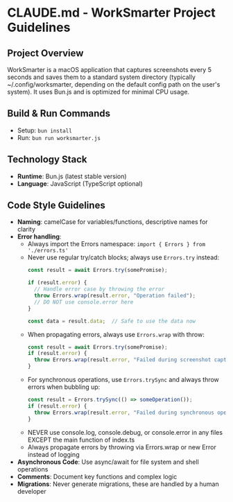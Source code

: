# CLAUDE.md - WorkSmarter Project Guidelines

## Project Overview
WorkSmarter is a macOS application that captures screenshots every 5 seconds and saves them to a standard system directory (typically ~/.config/worksmarter, depending on the default config path on the user's system). It uses Bun.js and is optimized for minimal CPU usage.

## Build & Run Commands
- Setup: `bun install`
- Run: `bun run worksmarter.js`

## Technology Stack
- **Runtime**: Bun.js (latest stable version)
- **Language**: JavaScript (TypeScript optional)

## Code Style Guidelines
- **Naming**: camelCase for variables/functions, descriptive names for clarity
- **Error handling**:
  - Always import the Errors namespace: `import { Errors } from './errors.ts'`
  - Never use regular try/catch blocks; always use `Errors.try` instead:
    ```typescript
    const result = await Errors.try(somePromise);

    if (result.error) {
      // Handle error case by throwing the error
      throw Errors.wrap(result.error, "Operation failed");
      // DO NOT use console.error here
    }

    const data = result.data;  // Safe to use the data now
    ```
  - When propagating errors, always use `Errors.wrap` with throw:
    ```typescript
    const result = await Errors.try(somePromise);
    if (result.error) {
      throw Errors.wrap(result.error, "Failed during screenshot capture");
    }
    ```
  - For synchronous operations, use `Errors.trySync` and always throw errors when bubbling up:
    ```typescript
    const result = Errors.trySync(() => someOperation());
    if (result.error) {
      throw Errors.wrap(result.error, "Failed during synchronous operation");
    }
    ```
  - NEVER use console.log, console.debug, or console.error in any files EXCEPT the main function of index.ts
  - Always propagate errors by throwing via Errors.wrap or new Error instead of logging
- **Asynchronous Code**: Use async/await for file system and shell operations
- **Comments**: Document key functions and complex logic
- **Migrations**: Never generate migrations, these are handled by a human developer
